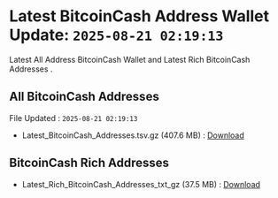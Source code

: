 # Latest BitcoinCash Address Wallet Update: `2025-08-21 02:19:13`

Latest All Address BitcoinCash Wallet and Latest Rich BitcoinCash Addresses .

## All BitcoinCash Addresses

File Updated : `2025-08-21 02:19:13`

- Latest_BitcoinCash_Addresses.tsv.gz (407.6 MB) : [Download](https://github.com/Pymmdrza/Rich-Address-Wallet/releases/tag/BitcoinCash)

## BitcoinCash Rich Addresses

- Latest_Rich_BitcoinCash_Addresses_txt_gz (37.5 MB) : [Download](https://github.com/Pymmdrza/Rich-Address-Wallet/releases/tag/BitcoinCash)

